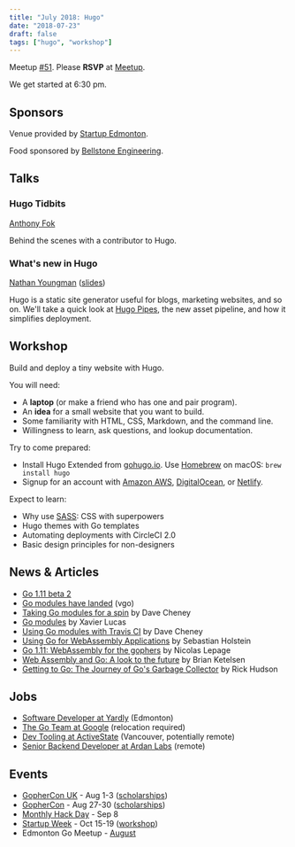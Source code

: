 ```yaml
---
title: "July 2018: Hugo"
date: "2018-07-23"
draft: false
tags: ["hugo", "workshop"]
---
```

Meetup [#51](https://github.com/edmontongo/presentations/issues/84). Please **RSVP** at [Meetup](https://www.meetup.com/startupedmonton/events/ddzwmnyxkbfc/).

We get started at 6:30 pm.

## Sponsors

Venue provided by [Startup Edmonton](https://www.startupedmonton.com/).

Food sponsored by [Bellstone Engineering](https://bellstone.ca/).

## Talks

### Hugo Tidbits

[Anthony Fok](https://github.com/anthonyfok)

Behind the scenes with a contributor to Hugo.

### What's new in Hugo

[Nathan Youngman](https://github.com/nathany) ([slides](https://talks.godoc.org/github.com/edmontongo/presentations/2018-07/pipes/pipes.slide#1))

Hugo is a static site generator useful for blogs, marketing websites, and so on. We'll take a quick look at [Hugo Pipes](https://gohugo.io/hugo-pipes/), the new asset pipeline, and how it simplifies deployment.

## Workshop

Build and deploy a tiny website with Hugo.

You will need:

- A **laptop** (or make a friend who has one and pair program).
- An **idea** for a small website that you want to build.
- Some familiarity with HTML, CSS, Markdown, and the command line.
- Willingness to learn, ask questions, and lookup documentation.

Try to come prepared:

- Install Hugo Extended from [gohugo.io](https://gohugo.io/). Use [Homebrew](https://brew.sh/) on macOS: `brew install hugo`
- Signup for an account with [Amazon AWS](https://aws.amazon.com/), [DigitalOcean](https://m.do.co/c/c0c37ebd590f), or [Netlify](https://www.netlify.com/).

Expect to learn:

- Why use [SASS](https://sass-lang.com/): CSS with superpowers
- Hugo themes with Go templates
- Automating deployments with CircleCI 2.0
- Basic design principles for non-designers

## News & Articles

- [Go 1.11 beta 2](https://tip.golang.org/doc/go1.11)
- [Go modules have landed](https://groups.google.com/forum/#!msg/golang-dev/a5PqQuBljF4/61QK4JdtBgAJ) (vgo)
- [Taking Go modules for a spin](https://dave.cheney.net/2018/07/14/taking-go-modules-for-a-spin) by Dave Cheney
- [Go modules](https://systemdump.io/posts/2018-07-22-go-modules) by Xavier Lucas
- [Using Go modules with Travis CI](https://dave.cheney.net/2018/07/16/using-go-modules-with-travis-ci) by Dave Cheney
- [Using Go for WebAssembly Applications](https://sebastian-holstein.de/post/2018-07-05-go-wasm-application/) by Sebastian Holstein
- [Go 1.11: WebAssembly for the gophers](https://medium.zenika.com/go-1-11-webassembly-for-the-gophers-ae4bb8b1ee03) by Nicolas Lepage
- [Web Assembly and Go: A look to the future](https://brianketelsen.com/web-assembly-and-go-a-look-to-the-future/) by Brian Ketelsen
- [Getting to Go: The Journey of Go's Garbage Collector](https://blog.golang.org/ismmkeynote) by Rick Hudson

## Jobs

- [Software Developer at Yardly](https://ca.indeed.com/viewjob?jk=75a11f7de5a75452&tk=1cibce909b852fq2) (Edmonton)
- [The Go Team at Google](https://go-jobs-at-goog.firebaseapp.com/) (relocation required)
- [Dev Tooling at ActiveState](http://www.welovegolang.com/jobs/sr-developer-dev-tooling-5649684605435904) (Vancouver, potentially remote)
- [Senior Backend Developer at Ardan Labs](https://www.ardanlabs.com/c/careers/) (remote)

## Events

- [GopherCon UK](https://www.gophercon.co.uk/schedule/) - Aug 1-3 ([scholarships](https://www.gophercon.co.uk/scholarships/))
- [GopherCon](https://www.gophercon.com/) - Aug 27-30 ([scholarships](https://womenwhogo.org/scholarships.html))
- [Monthly Hack Day](https://www.meetup.com/startupedmonton/events/251843374/) - Sep 8
- [Startup Week](https://www.edmontonstartupweek.com/) - Oct 15-19 ([workshop](https://github.com/edmontongo/presentations/issues/86))
- Edmonton Go Meetup - [August](/meetup/2018-09/)

